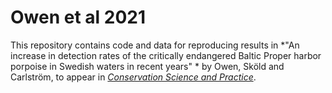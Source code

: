 # Owen et al 2021

This repository contains code and data for reproducing results in *"An increase in detection rates of the critically endangered Baltic Proper harbor porpoise in Swedish waters in recent years" * by Owen, Sköld and Carlström, to appear in [*Conservation Science and Practice*](https://conbio.onlinelibrary.wiley.com/journal/25784854).